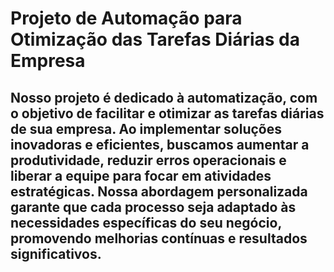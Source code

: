 <h1>Projeto de Automação para Otimização das Tarefas Diárias da Empresa</h1>
<h2>Nosso projeto é dedicado à automatização, com o objetivo de facilitar e otimizar as tarefas diárias de sua empresa. Ao implementar soluções inovadoras e eficientes, buscamos aumentar a produtividade, reduzir erros operacionais e liberar a equipe para focar em atividades estratégicas. Nossa abordagem personalizada garante que cada processo seja adaptado às necessidades específicas do seu negócio, promovendo melhorias contínuas e resultados significativos.</h2>

